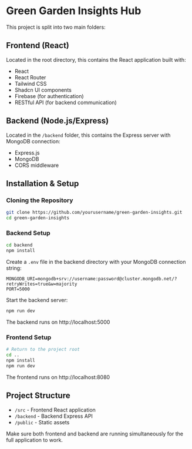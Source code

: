 
# Green Garden Insights Hub

This project is split into two main folders:

## Frontend (React)
Located in the root directory, this contains the React application built with:
- React
- React Router
- Tailwind CSS
- Shadcn UI components
- Firebase (for authentication)
- RESTful API (for backend communication)

## Backend (Node.js/Express)
Located in the `/backend` folder, this contains the Express server with MongoDB connection:
- Express.js
- MongoDB
- CORS middleware

## Installation & Setup

### Cloning the Repository
```bash
git clone https://github.com/yourusername/green-garden-insights.git
cd green-garden-insights
```

### Backend Setup
```bash
cd backend
npm install
```

Create a `.env` file in the backend directory with your MongoDB connection string:
```
MONGODB_URI=mongodb+srv://username:password@cluster.mongodb.net/?retryWrites=true&w=majority
PORT=5000
```

Start the backend server:
```bash
npm run dev
```
The backend runs on http://localhost:5000

### Frontend Setup
```bash
# Return to the project root
cd ..
npm install
npm run dev
```
The frontend runs on http://localhost:8080

## Project Structure
- `/src` - Frontend React application
- `/backend` - Backend Express API
- `/public` - Static assets

Make sure both frontend and backend are running simultaneously for the full application to work.
